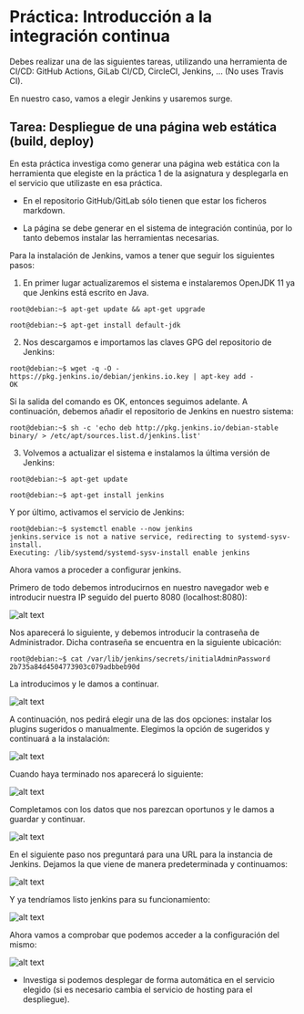 # Práctica: Introducción a la integración continua 

Debes realizar una de las siguientes tareas, utilizando una herramienta de 
CI/CD: GitHub Actions, GiLab CI/CD, CircleCI, Jenkins, … (No uses Travis CI).

En nuestro caso, vamos a elegir Jenkins y usaremos surge.

## Tarea: Despliegue de una página web estática (build, deploy)

En esta práctica investiga como generar una página web estática con la 
herramienta que elegiste en la práctica 1 de la asignatura y desplegarla en el 
servicio que utilizaste en esa práctica.

* En el repositorio GitHub/GitLab sólo tienen que estar los ficheros markdown.
   
* La página se debe generar en el sistema de integración continúa, por lo tanto 
debemos instalar las herramientas necesarias.
   
Para la instalación de Jenkins, vamos a tener que seguir los siguientes pasos:

1. En primer lugar actualizaremos el sistema e instalaremos OpenJDK 11 ya que
Jenkins está escrito en Java.

```
root@debian:~$ apt-get update && apt-get upgrade

root@debian:~$ apt-get install default-jdk
```

2. Nos descargamos e importamos las claves GPG del repositorio de Jenkins:

```
root@debian:~$ wget -q -O - https://pkg.jenkins.io/debian/jenkins.io.key | apt-key add -
OK
```

Si la salida del comando es OK, entonces seguimos adelante.
A continuación, debemos añadir el repositorio de Jenkins en nuestro sistema:

```
root@debian:~$ sh -c 'echo deb http://pkg.jenkins.io/debian-stable binary/ > /etc/apt/sources.list.d/jenkins.list'
```

3. Volvemos a actualizar el sistema e instalamos la última versión de Jenkins:

```
root@debian:~$ apt-get update

root@debian:~$ apt-get install jenkins
```

Y por último, activamos el servicio de Jenkins:

```
root@debian:~$ systemctl enable --now jenkins
jenkins.service is not a native service, redirecting to systemd-sysv-install.
Executing: /lib/systemd/systemd-sysv-install enable jenkins
```

Ahora vamos a proceder a configurar jenkins.

Primero de todo debemos introducirnos en nuestro navegador web e introducir 
nuestra IP seguido del puerto 8080 (localhost:8080):

![alt text](../Imágenes/jenkins1.png)

Nos aparecerá lo siguiente, y debemos introducir la contraseña de Administrador.
Dicha contraseña se encuentra en la siguiente ubicación:

```
root@debian:~$ cat /var/lib/jenkins/secrets/initialAdminPassword
2b735a84d4504773903c079adbbeb90d
```

La introducimos y le damos a continuar.

![alt text](../Imágenes/jenkins2.png)

A continuación, nos pedirá elegir una de las dos opciones: instalar los
plugins sugeridos o manualmente. Elegimos la opción de sugeridos y continuará
a la instalación:

![alt text](../Imágenes/jenkins3.png)

Cuando haya terminado nos aparecerá lo siguiente:

![alt text](../Imágenes/jenkins4.png)

Completamos con los datos que nos parezcan oportunos y le damos a guardar y
continuar.

![alt text](../Imágenes/jenkins5.png)

En el siguiente paso nos preguntará para una URL para la instancia de Jenkins.
Dejamos la que viene de manera predeterminada y continuamos:

![alt text](../Imágenes/jenkins6.png)

Y ya tendríamos listo jenkins para su funcionamiento:

![alt text](../Imágenes/jenkins7.png)

Ahora vamos a comprobar que podemos acceder a la configuración del mismo:

![alt text](../Imágenes/jenkins8.png)

* Investiga si podemos desplegar de forma automática en el servicio elegido 
(si es necesario cambia el servicio de hosting para el despliegue).


